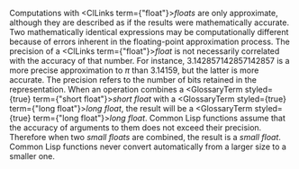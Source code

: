  



Computations with <ClLinks  term={"float"}><i>floats</i></ClLinks> are only approximate, although they are described as if the results were mathematically accurate. Two mathematically identical expressions may be computationally different because of errors inherent in the floating-point approximation process. The precision of a <ClLinks  term={"float"}><i>float</i></ClLinks> is not necessarily correlated with the accuracy of that number. For instance, 3.142857142857142857 is a more precise approximation to *π* than 3.14159, but the latter is more accurate. The precision refers to the number of bits retained in the representation. When an operation combines a <GlossaryTerm styled={true} term={"short float"}><i>short float</i></GlossaryTerm> with a <GlossaryTerm styled={true} term={"long float"}><i>long float</i></GlossaryTerm>, the result will be a <GlossaryTerm styled={true} term={"long float"}><i>long float</i></GlossaryTerm>. Common Lisp functions assume that the accuracy of arguments to them does not exceed their precision. Therefore when two *small floats* are combined, the result is a *small float*. Common Lisp functions never convert automatically from a larger size to a smaller one. 



